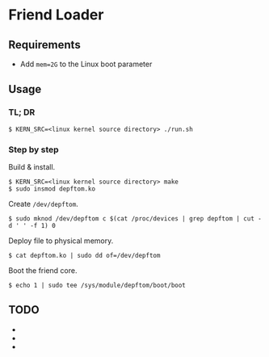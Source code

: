 # Friend Loader

## Requirements

* Add `mem=2G` to the Linux boot parameter

## Usage

### TL; DR

```console
$ KERN_SRC=<linux kernel source directory> ./run.sh
```

### Step by step

Build & install.

```console
$ KERN_SRC=<linux kernel source directory> make
$ sudo insmod depftom.ko
```

Create `/dev/depftom`.

```console
$ sudo mknod /dev/depftom c $(cat /proc/devices | grep depftom | cut -d ' ' -f 1) 0
```

Deploy file to physical memory.

```console
$ cat depftom.ko | sudo dd of=/dev/depftom
```

Boot the friend core.

```console
$ echo 1 | sudo tee /sys/module/depftom/boot/boot
```

## TODO

*
*
*

